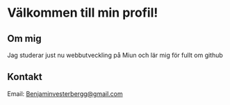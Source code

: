 # Välkommen till min profil!


## Om mig
Jag studerar just nu webbutveckling på Miun och lär mig för fullt om github


## Kontakt
Email: Benjaminvesterbergg@gmail.com
